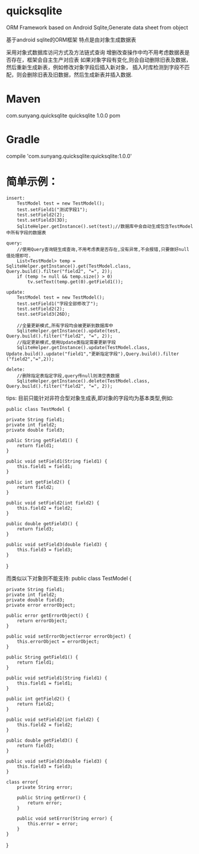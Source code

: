 # quicksqlite
ORM Framework based on Android Sqlite,Generate data sheet from object

基于android sqlite的ORM框架
特点是由对象生成数据表

采用对象式数据库访问方式及方法链式查询
增删改查操作中均不用考虑数据表是否存在，框架会自主生产对应表
如果对象字段有变化,则会自动删除旧表及数据，然后重新生成新表，例如修改对象字段后插入新对象，
插入时库检测到字段不匹配，则会删除旧表及旧数据，然后生成新表并插入数据.

Maven
===

<dependency>
  <groupId>com.sunyang.quicksqlite</groupId>
  <artifactId>quicksqlite</artifactId>
  <version>1.0.0</version>
  <type>pom</type>
</dependency>

Gradle
===

compile 'com.sunyang.quicksqlite:quicksqlite:1.0.0'


简单示例：
===

    insert:
        TestModel test = new TestModel();
        test.setField1("测试字段1");
        test.setField2(2);
        test.setField3(3D);
        SqliteHelper.getInstance().set(test);//数据库中会自动生成包含TestModel中所有字段的数据表
        
    query:
        //使用Query查询链生成查询,不用考虑表是否存在,没有异常,不会报错,只要做好null值处理即可.
        List<TestModel> temp = SqliteHelper.getInstance().get(TestModel.class, Query.build().filter("field2", "=", 2));
        if (temp != null && temp.size() > 0)
            tv.setText(temp.get(0).getField1());
    
    update:
        TestModel test = new TestModel();
        test.setField1("字段全部修改了");
        test.setField2(2);
        test.setField3(26D);

        //全量更新模式,所有字段均会被更新到数据库中
        SqliteHelper.getInstance().update(test, Query.build().filter("field2", "=", 2));
        //指定更新模式,使用Update类指定需要更新字段
        SqliteHelper.getInstance().update(TestModel.class, Update.build().update("field1","更新指定字段"),Query.build().filter                  ("field2","=",2));
        
    delete:
        //删除指定表指定字段,query传null则清空表数据
        SqliteHelper.getInstance().delete(TestModel.class, Query.build().filter("field2", "=", 2));
    

tips: 目前只能针对非符合型对象生成表,即对象的字段均为基本类型,例如:
    
    public class TestModel {

    private String field1;
    private int field2;
    private double field3;

    public String getField1() {
        return field1;
    }

    public void setField1(String field1) {
        this.field1 = field1;
    }

    public int getField2() {
        return field2;
    }

    public void setField2(int field2) {
        this.field2 = field2;
    }

    public double getField3() {
        return field3;
    }

    public void setField3(double field3) {
        this.field3 = field3;
    }
}

而类似以下对象则不能支持:
public class TestModel {

    private String field1;
    private int field2;
    private double field3;
    private error errorObject;

    public error getErrorObject() {
        return errorObject;
    }

    public void setErrorObject(error errorObject) {
        this.errorObject = errorObject;
    }

    public String getField1() {
        return field1;
    }

    public void setField1(String field1) {
        this.field1 = field1;
    }

    public int getField2() {
        return field2;
    }

    public void setField2(int field2) {
        this.field2 = field2;
    }

    public double getField3() {
        return field3;
    }

    public void setField3(double field3) {
        this.field3 = field3;
    }

    class error{
        private String error;

        public String getError() {
            return error;
        }

        public void setError(String error) {
            this.error = error;
        }
    }
}

